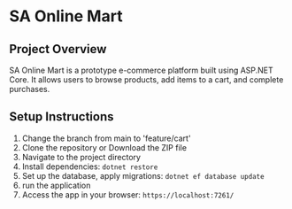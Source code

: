 # SA Online Mart

## Project Overview
SA Online Mart is a prototype e-commerce platform built using ASP.NET Core. It allows users to browse products, add items to a cart, and complete purchases.

## Setup Instructions

1. Change the branch from main to 'feature/cart'
2. Clone the repository or Download the ZIP file
3. Navigate to the project directory
4. Install dependencies: `dotnet restore`
5. Set up the database, apply migrations: `dotnet ef database update`
6. run the application
7. Access the app in your browser: `https://localhost:7261/`

